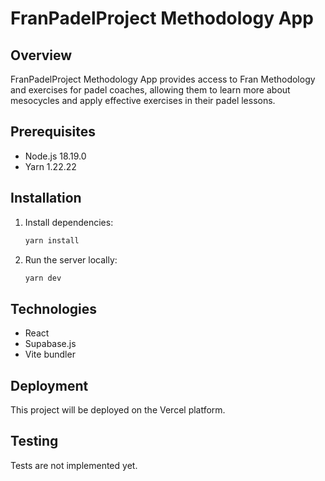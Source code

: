 # FranPadelProject Methodology App

## Overview

FranPadelProject Methodology App provides access to Fran Methodology and exercises for padel coaches, allowing them to learn more about mesocycles and apply effective exercises in their padel lessons.

## Prerequisites

- Node.js 18.19.0
- Yarn 1.22.22

## Installation

1. Install dependencies:

   ```bash
   yarn install
   ```

2. Run the server locally:
   ```bash
   yarn dev
   ```

## Technologies

- React
- Supabase.js
- Vite bundler

## Deployment

This project will be deployed on the Vercel platform.

## Testing

Tests are not implemented yet.
